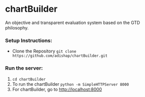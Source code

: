 # chartBuilder

An objective and transparent evaluation system based on the GTD philosophy.

### Setup Instructions:
* Clone the Repository
    ``` git clone https://github.com/adishap/chartBuilder.git ```

### Run the server:
1. `cd chartBuilder`
2. To run the chartBuilder
    ``` python -m SimpleHTTPServer 8000 ```
3. For chartBuilder, go to [http://localhost:8000](http://localhost:8000)